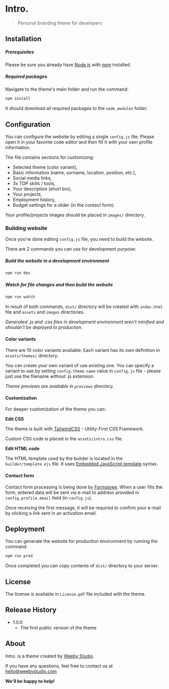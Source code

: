 # Intro.
> Personal branding theme for developers



## Installation

##### Prerequisites

Please be sure you already have [Node.js](https://nodejs.org/) with [npm](https://www.npmjs.com/get-npm) installed.

##### Required packages

Navigate to the theme's main folder and run the command:

```sh
npm install
```

It should download all required packages to the `node_modules` folder.



## Configuration

You can configure the website by editing a single `config.js` file. Please open it in your favorite code editor and then fill it with your own profile information.

The file contains sections for customizing:
* Selected theme (color variant),
* Basic information (name, surname, location, position, etc.),
* Social media links,
* 3x TOP skills / tools,
* Your description (short bio),
* Your projects,
* Employment history,
* Budget settings for a slider (in the contact form).



Your profile/projects images should be placed in `images/` directory.



### Building website

Once you're done editing `config.js` file, you need to build the website.

There are 2 commands you can use for development purpose:

##### Build the website in a development environment

```sh
npm run dev
```

##### Watch for file changes and then build the website

```sh
npm run watch
```

In result of both commands, `dist/` directory will be created with `index.html` file and `assets` and `images` directories.

_Generated .js and .css files in development environment aren't minified and shouldn't be deployed to production._



#### Color variants

There are 10 color variants available. Each variant has its own definition in `assets/themes/` directory.

You can create your own variant of use existing one. You can specify a variant to use by setting `config.theme.name` value in `config.js` file - please just use the filename without .js extension.

_Theme previews are available in `previews` directory._



#### Customization

For deeper customization of the theme you can:

**Edit CSS**

The theme is built with [TailwindCSS](https://tailwindcss.com) - Utility-First CSS Framework.

Custom CSS code is placed in the `assets/intro.css` file. 

**Edit HTML code**

The HTML template used by the builder is located in the `builder/template.ejs` file. It uses [Embedded JavaScript template](http://ejs.co) syntax.



#### Contact form

Contact form processing is being done by [Formspree](https://formspree.io). When a user fills the form, entered data will be sent via e-mail to address provided in `config.profile.email` field (in `config.js`).

Once receiving the first message, it will be required to confirm your e-mail by clicking a link sent in an activation email.



## Deployment

You can generate the website for production environment by running the command:

```sh
npm run prod
```

Once completed you can copy contents of `dist/` directory to your server.



## License

The license is available in ``License.pdf`` file included with the theme.



## Release History

* 1.0.0
    * The first public version of the theme




## About

Intro. is a theme created by [Weeby Studio](https://weeby.studio).

If you have any questions, feel free to contact us at [hello@weebystudio.com](mailto:hello@weebystudio.com)

**We'll be happy to help!**